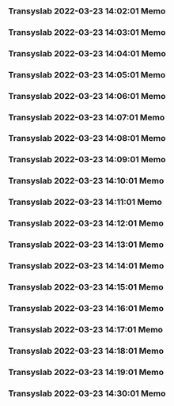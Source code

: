 ### Transyslab 2022-03-23 14:02:01 Memo
### Transyslab 2022-03-23 14:03:01 Memo
### Transyslab 2022-03-23 14:04:01 Memo
### Transyslab 2022-03-23 14:05:01 Memo
### Transyslab 2022-03-23 14:06:01 Memo
### Transyslab 2022-03-23 14:07:01 Memo
### Transyslab 2022-03-23 14:08:01 Memo
### Transyslab 2022-03-23 14:09:01 Memo
### Transyslab 2022-03-23 14:10:01 Memo
### Transyslab 2022-03-23 14:11:01 Memo
### Transyslab 2022-03-23 14:12:01 Memo
### Transyslab 2022-03-23 14:13:01 Memo
### Transyslab 2022-03-23 14:14:01 Memo
### Transyslab 2022-03-23 14:15:01 Memo
### Transyslab 2022-03-23 14:16:01 Memo
### Transyslab 2022-03-23 14:17:01 Memo
### Transyslab 2022-03-23 14:18:01 Memo
### Transyslab 2022-03-23 14:19:01 Memo
### Transyslab 2022-03-23 14:30:01 Memo
